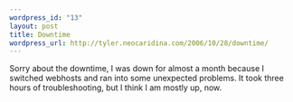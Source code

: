 ```yaml
--- 
wordpress_id: "13"
layout: post
title: Downtime
wordpress_url: http://tyler.neocaridina.com/2006/10/28/downtime/
---
```

Sorry about the downtime, I was down for almost a month because I switched webhosts and ran into some unexpected problems.  It took three hours of troubleshooting, but I think I am mostly up, now.
